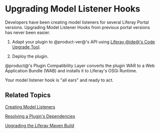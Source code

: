 # Upgrading Model Listener Hooks [](id=upgrading-model-listener-hooks)

Developers have been creating model listeners for several Liferay Portal
versions. Upgrading Model Listener Hooks from previous portal versions has never
been easier. 

1.  Adapt your plugin to @product-ver@'s API using
    [Liferay @ide@'s Code Upgrade Tool](/develop/tutorials/-/knowledge_base/7-0/adapting-to-liferay-7s-api-with-the-code-upgrade-tool).

2.  Deploy the plugin.

@product@'s Plugin Compatibility Layer converts the plugin WAR to a Web
Application Bundle (WAB) and installs it to Liferay's OSGi Runtime. 

Your model listener hook is "all ears" and ready to act. 

## Related Topics [](id=related-topics)

[Creating Model Listeners](/develop/tutorials/-/knowledge_base/7-0/model-listeners)

[Resolving a Plugin's Dependencies](/develop/tutorials/-/knowledge_base/7-0/resolving-a-plugins-dependencies)

[Upgrading the Liferay Maven Build](/develop/tutorials/-/knowledge_base/7-0/upgrading-the-liferay-maven-build)
